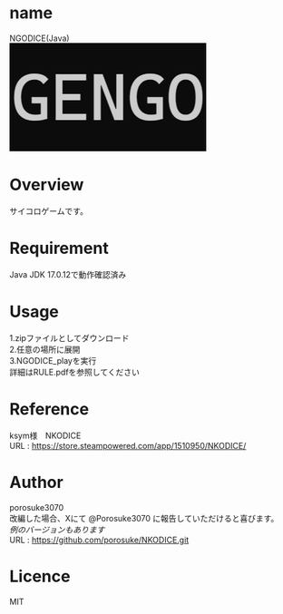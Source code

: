 # name
NGODICE(Java)  
![Example Image](/NGODICE/example.png)

# Overview
サイコロゲームです。  

# Requirement
Java JDK 17.0.12で動作確認済み  

# Usage
1.zipファイルとしてダウンロード  
2.任意の場所に展開  
3.NGODICE_playを実行  
詳細はRULE.pdfを参照してください  

# Reference
ksym様　NKODICE  
URL : https://store.steampowered.com/app/1510950/NKODICE/  

# Author
porosuke3070  
改編した場合、Xにて @Porosuke3070 に報告していただけると喜びます。  
*例のバージョンもあります*  
URL : https://github.com/porosuke/NKODICE.git  

# Licence
MIT  
